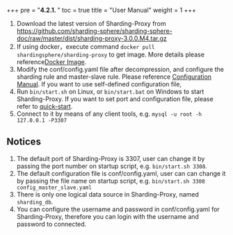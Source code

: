 +++
pre = "<b>4.2.1. </b>"
toc = true
title = "User Manual"
weight = 1
+++

1. Download the latest version of Sharding-Proxy from https://github.com/sharding-sphere/sharding-sphere-doc/raw/master/dist/sharding-proxy-3.0.0.M4.tar.gz
1. If using docker，execute command `docker pull shardingsphere/sharding-proxy` to get image. More details please reference[Docker Image](/en/manual/sharding-proxy/docker/).
1. Modify the conf/config.yaml file after decompression, and configure the sharding rule and master-slave rule. Please reference [Configuration Manual](/en/manual/sharding-proxy/configuration/). If you want
to use self-defined configuration file, 
1. Run `bin/start.sh` on Linux, or `bin/start.bat` on Windows to start Sharding-Proxy. If you want to set port and configuration file, please refer to [quick-start](/en/quick-start/sharding-proxy-quick-start/).
1. Connect to it by means of any client tools, e.g. `mysql -u root -h 127.0.0.1 -P3307`

## Notices

1. The default port of Sharding-Proxy is 3307, user can change it by passing the port number on startup script, e.g. `bin/start.sh 3308`.
1. The default configuration file is conf/config.yaml, user can can change it by passing the file name on startup script, e.g. `bin/start.sh 3308 config_master_slave.yaml`
1. There is only one logical data source in Sharding-Proxy, named `sharding_db`.
1. You can configure the username and password in conf/config.yaml for Sharding-Proxy, therefore you can login with the username and password to connected.
